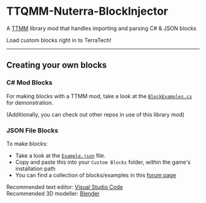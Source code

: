 # TTQMM-Nuterra-BlockInjector
A [TTMM](https://github.com/Aceba1/TerraTech-Mod-Manager-GTK) library mod that handles importing and parsing C# & JSON blocks

Load custom blocks right in to TerraTech!

<hr>

## Creating your own blocks

### C# Mod Blocks
For making blocks with a TTMM mod, take a look at the [`BlockExamples.cs`](https://github.com/Aceba1/TTQMM-Nuterra-Block-Injector-Library/blob/master/Nuterra.BlockInjector/BlockExamples.cs) for demonstration.

(Additionally, you can check out other repos in use of this library mod)

### JSON File Blocks
To make blocks:
- Take a look at the [`Example.json`](https://github.com/Aceba1/TTQMM-Nuterra-Block-Injector-Library/blob/master/Nuterra.BlockInjector/Block%20Example.json) file.
- Copy and paste this into your `Custom Blocks` folder, within the game's installation path
- You can find a collection of blocks/examples in this [forum page](https://forum.terratechgame.com/index.php?threads/custom-blocks.17452/)

Recommended text editor: [Visual Studio Code](https://code.visualstudio.com/) <br>
Recommended 3D modeller: [Blender](https://www.blender.org/)
